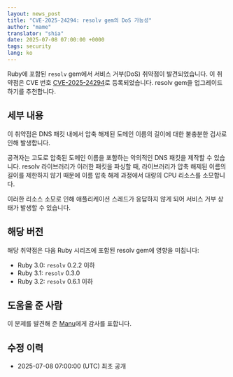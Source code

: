 ```yaml
---
layout: news_post
title: "CVE-2025-24294: resolv gem의 DoS 가능성"
author: "mame"
translator: "shia"
date: 2025-07-08 07:00:00 +0000
tags: security
lang: ko
---
```


Ruby에 포함된 `resolv` gem에서 서비스 거부(DoS) 취약점이 발견되었습니다.
이 취약점은 CVE 번호 [CVE-2025-24294]로 등록되었습니다.
resolv gem을 업그레이드하기를 추천합니다.

## 세부 내용

이 취약점은 DNS 패킷 내에서 압축 해제된 도메인 이름의 길이에 대한 불충분한 검사로 인해 발생합니다.

공격자는 고도로 압축된 도메인 이름을 포함하는 악의적인 DNS 패킷을 제작할 수 있습니다.
resolv 라이브러리가 이러한 패킷을 파싱할 때, 라이브러리가 압축 해제된 이름의 길이를 제한하지 않기 때문에 이름 압축 해제 과정에서 대량의 CPU 리소스를 소모합니다.

이러한 리소스 소모로 인해 애플리케이션 스레드가 응답하지 않게 되어 서비스 거부 상태가 발생할 수 있습니다.

## 해당 버전

해당 취약점은 다음 Ruby 시리즈에 포함된 resolv gem에 영향을 미칩니다:

* Ruby 3.0: `resolv` 0.2.2 이하
* Ruby 3.1: `resolv` 0.3.0
* Ruby 3.2: `resolv` 0.6.1 이하

## 도움을 준 사람

이 문제를 발견해 준 [Manu]에게 감사를 표합니다.

## 수정 이력

* 2025-07-08 07:00:00 (UTC) 최초 공개

[CVE-2025-24294]: https://www.cve.org/CVERecord?id=CVE-2025-24294
[Manu]: https://hackerone.com/manun
